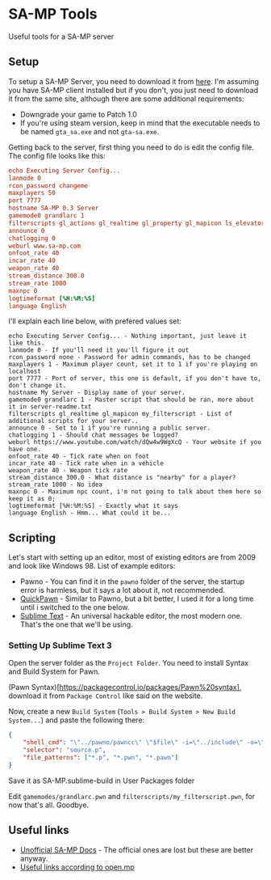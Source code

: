 # SA-MP Tools
Useful tools for a SA-MP server

## Setup
To setup a SA-MP Server, you need to download it from [here](https://www.sa-mp.com/download.php "Official Download").
I'm assuming you have SA-MP client installed but if you don't, you just need to download it from the same site, although there are some additional requirements:
* Downgrade your game to Patch 1.0
* If you're using steam version, keep in mind that the executable needs to be named `gta_sa.exe` and not `gta-sa.exe`.

Getting back to the server, first thing you need to do is edit the config file. The config file looks like this:
```cfg
echo Executing Server Config...
lanmode 0
rcon_password changeme
maxplayers 50
port 7777
hostname SA-MP 0.3 Server
gamemode0 grandlarc 1
filterscripts gl_actions gl_realtime gl_property gl_mapicon ls_elevator attachments skinchanger vspawner ls_mall ls_beachside
announce 0
chatlogging 0
weburl www.sa-mp.com
onfoot_rate 40
incar_rate 40
weapon_rate 40
stream_distance 300.0
stream_rate 1000
maxnpc 0
logtimeformat [%H:%M:%S]
language English
```
I'll explain each line below, with prefered values set:
```
echo Executing Server Config... - Nothing important, just leave it like this.
lanmode 0 - If you'll need it you'll figure it out
rcon_password none - Password for admin commands, has to be changed
maxplayers 1 - Maximum player count, set it to 1 if you're playing on localhost
port 7777 - Port of server, this one is default, if you don't have to, don't change it.
hostname My Server - Display name of your server.
gamemode0 grandlarc 1 - Master script that should be ran, more about it in server-readme.txt
filterscripts gl_realtime gl_mapicon my_filterscript - List of additional scripts for your server..
announce 0 - Set to 1 if you're running a public server.
chatlogging 1 - Should chat messages be logged?
weburl https://www.youtube.com/watch/dQw4w9WgXcQ - Your website if you have one.
onfoot_rate 40 - Tick rate when on foot
incar_rate 40 - Tick rate when in a vehicle
weapon_rate 40 - Weapon tick rate
stream_distance 300.0 - What distance is "nearby" for a player?
stream_rate 1000 - No idea
maxnpc 0 - Maximum npc count, i'm not going to talk about them here so keep it as 0;
logtimeformat [%H:%M:%S] - Exactly what it says
language English - Hmm... What could it be...
```

## Scripting

Let's start with setting up an editor, most of existing editors are from 2009 and look like Windows 98. List of example editors:
* Pawno - You can find it in the `pawno` folder of the server, the startup error is harmless, but it says a lot about it, not recommended.
* [QuickPawn](https://www.em-creations.co.uk/projects/quickpawn/ "EM-Creations") - Similar to Pawno, but a bit better, I used it for a long time until i switched to the one below.
* [Sublime Text](https://www.sublimetext.com/3 "Sublime Text 3") - An universal hackable editor, the most modern one. That's the one that we'll be using.

### Setting Up Sublime Text 3

Open the server folder as the `Project Folder`. You need to install Syntax and Build System for Pawn.

(Pawn Syntax)[https://packagecontrol.io/packages/Pawn%20syntax], download it from `Package Control` like said on the website.

Now, create a new `Build System` (`Tools > Build System > New Build System...`) and paste the following there:
```json
{
    "shell_cmd": "\"../pawno/pawncc\" \"$file\" -i=\"../include\" -o=\"$file_base_name\"",
    "selector": "source.p",
    "file_patterns": ["*.p", "*.pwn", "*.pawn"]
}
```
Save it as SA-MP.sublime-build in User Packages folder

Edit `gamemodes/grandlarc.pwn` and `filterscripts/my_filterscript.pwn`, for now that's all. Goodbye.

## Useful links

* [Unofficial SA-MP Docs](https://open.mp/docs "open.mp") - The official ones are lost but these are better anyway.
* [Useful links according to open.mp](https://open.mp/docs/awesome "open.mp")
